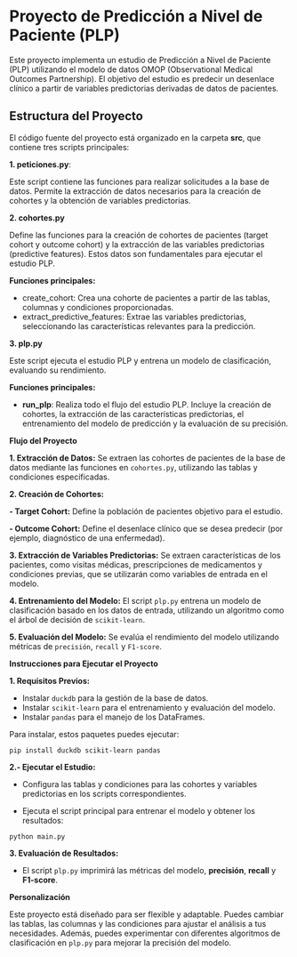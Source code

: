 
# Proyecto de Predicción a Nivel de Paciente (PLP)

Este proyecto implementa un estudio de Predicción a Nivel de Paciente (PLP) utilizando el modelo de datos OMOP (Observational Medical Outcomes Partnership). El objetivo del estudio es predecir un desenlace clínico a partir de variables predictorias derivadas de datos de pacientes.

## Estructura del Proyecto
El código fuente del proyecto está organizado en la carpeta **src**, que contiene tres scripts principales:

**1. peticiones.py**:

Este script contiene las funciones para realizar solicitudes a la base de datos. Permite la extracción de datos necesarios para la creación de cohortes y la obtención de variables predictorias.

**2. cohortes.py**

Define las funciones para la creación de cohortes de pacientes (target cohort y outcome cohort) y la extracción de las variables predictorias (predictive features). Estos datos son fundamentales para ejecutar el estudio PLP.

**Funciones principales:**
- create_cohort: Crea una cohorte de pacientes a partir de las tablas, columnas y condiciones proporcionadas.
- extract_predictive_features: Extrae las variables predictorias, seleccionando las características relevantes para la predicción.

**3. plp.py**

Este script ejecuta el estudio PLP y entrena un modelo de clasificación, evaluando su rendimiento.

**Funciones principales:**

- **run_plp**: Realiza todo el flujo del estudio PLP. Incluye la creación de cohortes, la extracción de las características predictorias, el entrenamiento del modelo de predicción y la evaluación de su precisión.

**Flujo del Proyecto**

**1. Extracción de Datos:** Se extraen las cohortes de pacientes de la base de datos mediante las funciones en `cohortes.py`, utilizando las tablas y condiciones especificadas.

**2. Creación de Cohortes:**

**- Target Cohort:** Define la población de pacientes objetivo para el estudio.

**- Outcome Cohort:** Define el desenlace clínico que se desea predecir (por ejemplo, diagnóstico de una enfermedad).

**3. Extracción de Variables Predictorias:**
Se extraen características de los pacientes, como visitas médicas, prescripciones de medicamentos y condiciones previas, que se utilizarán como variables de entrada en el modelo.

**4. Entrenamiento del Modelo:** El script `plp.py` entrena un modelo de clasificación basado en los datos de entrada, utilizando un algoritmo como el árbol de decisión de `scikit-learn`.

**5. Evaluación del Modelo:** Se evalúa el rendimiento del modelo utilizando métricas de `precisión`, `recall` y `F1-score`.

**Instrucciones para Ejecutar el Proyecto**

**1. Requisitos Previos:** 

- Instalar `duckdb` para la gestión de la base de datos.
- Instalar `scikit-learn` para el entrenamiento y evaluación del modelo.
- Instalar `pandas` para el manejo de los DataFrames.

Para instalar, estos paquetes puedes ejecutar:

`pip install duckdb scikit-learn pandas
`

**2.- Ejecutar el Estudio:**

- Configura las tablas y condiciones para las cohortes y variables predictorias en los scripts correspondientes.

- Ejecuta el script principal para entrenar el modelo y obtener los resultados:

`python main.py`

**3. Evaluación de Resultados:**
- El script `plp.py` imprimirá las métricas del modelo, **precisión**, **recall** y **F1-score**.

**Personalización**

Este proyecto está diseñado para ser flexible y adaptable. Puedes cambiar las tablas, las columnas y las condiciones para ajustar el análisis a tus necesidades. Además, puedes experimentar con diferentes algoritmos de clasificación en `plp.py` para mejorar la precisión del modelo.